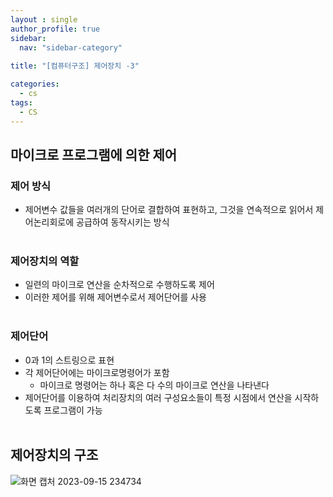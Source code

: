 ```yaml
---
layout : single
author_profile: true
sidebar: 
  nav: "sidebar-category"
  
title: "[컴퓨터구조] 제어장치 -3"

categories:
  - cs
tags:
  - CS
---
```


## 마이크로 프로그램에 의한 제어

### 제어 방식
- 제어변수 값들을 여러개의 단어로 결합하여 표현하고, 그것을 연속적으로 읽어서 제어논리회로에 공급하여 동작시키는 방식<br><br>

### 제어장치의 역할
- 일련의 마이크로 연산을 순차적으로 수행하도록 제어<br>
- 이러한 제어를 위해 제어변수로서 제어단어를 사용<br><br>

### 제어단어
- 0과 1의 스트링으로 표현<br>
- 각 제어단어에는 마이크로명령어가 포함<br>
	- 마이크로 명령어는 하나 혹은 다 수의 마이크로 연산을 나타낸다<br>
- 제어단어를 이용하여 처리장치의 여러 구성요소들이 특정 시점에서 연산을 시작하도록 프로그램이 가능<br><br>

## 제어장치의 구조

![화면 캡처 2023-09-15 234734](https://github.com/ejImDev/CollaboratorRepo/assets/102012107/414b5e01-0c64-4e3b-be03-0ebd17662035)
